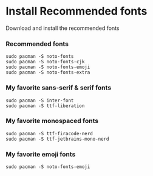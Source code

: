 # Install Recommended fonts
Download and install the recommended fonts
### Recommended fonts
```
sudo pacman -S noto-fonts
sudo pacman -S noto-fonts-cjk
sudo pacman -S noto-fonts-emoji
sudo pacman -S noto-fonts-extra
```
### My favorite sans-serif & serif fonts
```
sudo pacman -S inter-font
sudo pacman -S ttf-liberation
```
### My favorite monospaced fonts
```
sudo pacman -S ttf-firacode-nerd
sudo pacman -S ttf-jetbrains-mono-nerd
```
### My favorite emoji fonts
```
sudo pacman -S noto-fonts-emoji
```
